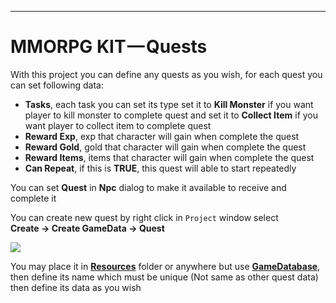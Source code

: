 * * *

MMORPG KIT — Quests
===================

With this project you can define any quests as you wish, for each quest you can set following data:

*   **Tasks**, each task you can set its type set it to **Kill Monster** if you want player to kill monster to complete quest and set it to **Collect Item** if you want player to collect item to complete quest
*   **Reward Exp**, exp that character will gain when complete the quest
*   **Reward Gold**, gold that character will gain when complete the quest
*   **Reward Items**, items that character will gain when complete the quest
*   **Can Repeat**, if this is **TRUE**, this quest will able to start repeatedly

You can set **Quest** in **Npc** dialog to make it available to receive and complete it

You can create new quest by right click in `Project` window select   
**Create -> Create GameData -> Quest**

![](https://cdn-images-1.medium.com/max/1600/0*QAY5mNVzc5Wj6Bi2)

You may place it in [**Resources**](https://docs.unity3d.com/Manual/LoadingResourcesatRuntime.html)  folder or anywhere but use [**GameDatabase**](https://medium.com/suriyun-production/mmorpg-kit-game-database-ce081169f097), then define its name which must be unique (Not same as other quest data) then define its data as you wish